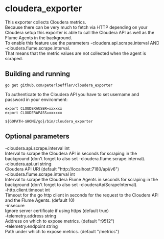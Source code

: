 # cloudera_exporter

This exporter collects Cloudera metrics.  
Because there can be very much to fetch via HTTP depending on your Cloudera setup this exporter is able to call the Cloudera API as well as the Flume Agents in the background.  
To enable this feature use the parameters -cloudera.api.scrape.interval AND -cloudera.flume.scrape.interval.  
That means that the metric values are not collected when the agent is scraped.  

## Building and running

    go get github.com/peterloeffler/cloudera_exporter

To authenticate to the Cloudera API you have to set username and password in your environment:

    export CLOUDERAUSER=xxxxxx
    export CLOUDERAPASS=xxxxxx

    ${GOPATH-$HOME/go}/bin/cloudera_exporter

## Optional parameters

-cloudera.api.scrape.interval int  
  Interval to scrape the Cloudera API in seconds for scraping in the background (don't forget to also set -cloudera.flume.scrape.interval).  
-cloudera.api.uri string  
  Cloudera API URI (default "http://localhost:7180/api/v6")  
-cloudera.flume.scrape.interval int  
  Interval to scrape the Cloudera Flume Agents in seconds for scraping in the background (don't forget to also set -clouderaApiScrapeInterval).  
-http.client.timeout int  
  Timeout for the go http client in seconds for the request to the Cloudera API and the Flume Agents. (default 10)  
-insecure  
  Ignore server certificate if using https (default true)  
-telemetry.address string  
  Address on which to expose metrics. (default ":9512")  
-telemetry.endpoint string  
  Path under which to expose metrics. (default "/metrics")  
